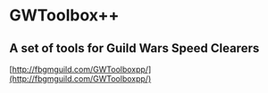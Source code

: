 # GWToolbox++

## A set of tools for Guild Wars Speed Clearers

[http://fbgmguild.com/GWToolboxpp/](http://fbgmguild.com/GWToolboxpp/)